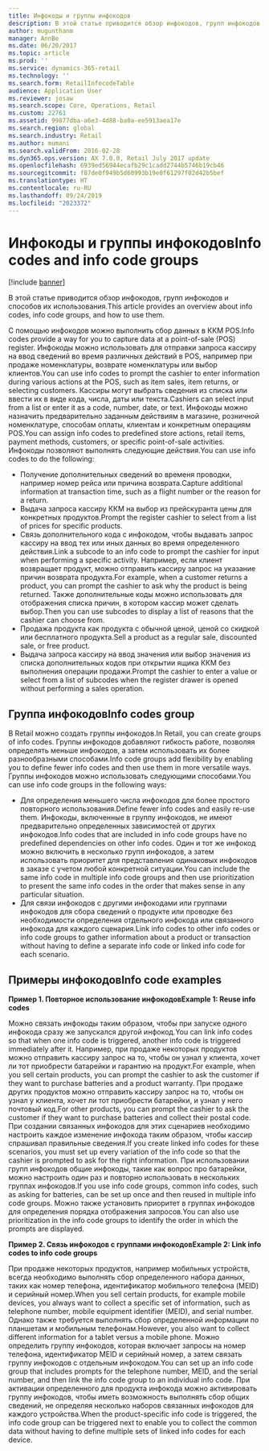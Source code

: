 ```yaml
---
title: Инфокоды и группы инфокодов
description: В этой статье приводится обзор инфокодов, групп инфокодов и способов их использования.
author: mugunthanm
manager: AnnBe
ms.date: 06/20/2017
ms.topic: article
ms.prod: ''
ms.service: dynamics-365-retail
ms.technology: ''
ms.search.form: RetailInfocodeTable
audience: Application User
ms.reviewer: josaw
ms.search.scope: Core, Operations, Retail
ms.custom: 22761
ms.assetid: 99877dba-a6e3-4d88-ba0a-ee5913aea17e
ms.search.region: global
ms.search.industry: Retail
ms.author: mumani
ms.search.validFrom: 2016-02-28
ms.dyn365.ops.version: AX 7.0.0, Retail July 2017 update
ms.openlocfilehash: 6939ed56944ecafb29c1cadd2744b5746b19cb46
ms.sourcegitcommit: f87de0f949b5d60993b19e0f61297f02d42b5bef
ms.translationtype: HT
ms.contentlocale: ru-RU
ms.lasthandoff: 09/24/2019
ms.locfileid: "2023372"
---
```

# <a name="info-codes-and-info-code-groups"></a><span data-ttu-id="3d7ad-103">Инфокоды и группы инфокодов</span><span class="sxs-lookup"><span data-stu-id="3d7ad-103">Info codes and info code groups</span></span>

[!include [banner](includes/banner.md)]

<span data-ttu-id="3d7ad-104">В этой статье приводится обзор инфокодов, групп инфокодов и способов их использования.</span><span class="sxs-lookup"><span data-stu-id="3d7ad-104">This article provides an overview about info codes, info code groups, and how to use them.</span></span>

<span data-ttu-id="3d7ad-105">С помощью инфокодов можно выполнить сбор данных в ККМ POS.</span><span class="sxs-lookup"><span data-stu-id="3d7ad-105">Info codes provide a way for you to capture data at a point-of-sale (POS) register.</span></span> <span data-ttu-id="3d7ad-106">Инфокоды можно использовать для отправки запроса кассиру на ввод сведений во время различных действий в POS, например при продаже номенклатуры, возврате номенклатуры или выбор клиентов.</span><span class="sxs-lookup"><span data-stu-id="3d7ad-106">You can use info codes to prompt the cashier to enter information during various actions at the POS, such as item sales, item returns, or selecting customers.</span></span> <span data-ttu-id="3d7ad-107">Кассиры могут выбрать сведения из списка или ввести их в виде кода, числа, даты или текста.</span><span class="sxs-lookup"><span data-stu-id="3d7ad-107">Cashiers can select input from a list or enter it as a code, number, date, or text.</span></span> <span data-ttu-id="3d7ad-108">Инфокоды можно назначить предварительно заданным действиям в магазине, розничной номенклатуре, способам оплаты, клиентам и конкретным операциям POS.</span><span class="sxs-lookup"><span data-stu-id="3d7ad-108">You can assign info codes to predefined store actions, retail items, payment methods, customers, or specific point-of-sale activities.</span></span> <span data-ttu-id="3d7ad-109">Инфокоды позволяют выполнять следующие действия.</span><span class="sxs-lookup"><span data-stu-id="3d7ad-109">You can use info codes to do the following:</span></span>

- <span data-ttu-id="3d7ad-110">Получение дополнительных сведений во временя проводки, например номер рейса или причина возврата.</span><span class="sxs-lookup"><span data-stu-id="3d7ad-110">Capture additional information at transaction time, such as a flight number or the reason for a return.</span></span>
- <span data-ttu-id="3d7ad-111">Выдача запроса кассиру ККМ на выбор из прейскуранта цены для конкретных продуктов.</span><span class="sxs-lookup"><span data-stu-id="3d7ad-111">Prompt the register cashier to select from a list of prices for specific products.</span></span>
- <span data-ttu-id="3d7ad-112">Связь дополнительного кода с инфокодом, чтобы выдавать запрос кассиру на ввод тех или иных данных во время определенного действия.</span><span class="sxs-lookup"><span data-stu-id="3d7ad-112">Link a subcode to an info code to prompt the cashier for input when performing a specific activity.</span></span> <span data-ttu-id="3d7ad-113">Например, если клиент возвращает продукт, можно отправить кассиру запрос на указание причин возврата продукта.</span><span class="sxs-lookup"><span data-stu-id="3d7ad-113">For example, when a customer returns a product, you can prompt the cashier to ask why the product is being returned.</span></span> <span data-ttu-id="3d7ad-114">Также дополнительные коды можно использовать для отображения списка причин, в котором кассир может сделать выбор.</span><span class="sxs-lookup"><span data-stu-id="3d7ad-114">Then you can use subcodes to display a list of reasons that the cashier can choose from.</span></span>
- <span data-ttu-id="3d7ad-115">Продажа продукта как продукта с обычной ценой, ценой со скидкой или бесплатного продукта.</span><span class="sxs-lookup"><span data-stu-id="3d7ad-115">Sell a product as a regular sale, discounted sale, or free product.</span></span>
- <span data-ttu-id="3d7ad-116">Выдача запроса кассиру на ввод значения или выбор значения из списка дополнительных кодов при открытии ящика ККМ без выполнения операции продажи.</span><span class="sxs-lookup"><span data-stu-id="3d7ad-116">Prompt the cashier to enter a value or select from a list of subcodes when the register drawer is opened without performing a sales operation.</span></span>

## <a name="info-codes-group"></a><span data-ttu-id="3d7ad-117">Группа инфокодов</span><span class="sxs-lookup"><span data-stu-id="3d7ad-117">Info codes group</span></span>

<span data-ttu-id="3d7ad-118">В Retail можно создать группы инфокодов.</span><span class="sxs-lookup"><span data-stu-id="3d7ad-118">In Retail, you can create groups of info codes.</span></span> <span data-ttu-id="3d7ad-119">Группы инфокодов добавляют гибкость работе, позволяя определять меньше инфокодов, а затем использовать их более разнообразными способами.</span><span class="sxs-lookup"><span data-stu-id="3d7ad-119">Info code groups add flexibility by enabling you to define fewer info codes and then use them in more versatile ways.</span></span> <span data-ttu-id="3d7ad-120">Группы инфокодов можно использовать следующими способами.</span><span class="sxs-lookup"><span data-stu-id="3d7ad-120">You can use info code groups in the following ways:</span></span>

- <span data-ttu-id="3d7ad-121">Для определения меньшего числа инфокодов для более простого повторного использования.</span><span class="sxs-lookup"><span data-stu-id="3d7ad-121">Define fewer info codes and easily re-use them.</span></span> <span data-ttu-id="3d7ad-122">Инфокоды, включенные в группу инфокодов, не имеют предварительно определенных зависимостей от других инфокодов.</span><span class="sxs-lookup"><span data-stu-id="3d7ad-122">Info codes that are included in info code groups have no predefined dependencies on other info codes.</span></span> <span data-ttu-id="3d7ad-123">Один и тот же инфокод можно включить в несколько групп инфокодов, а затем использовать приоритет для представления одинаковых инфокодов в заказе с учетом любой конкретной ситуации.</span><span class="sxs-lookup"><span data-stu-id="3d7ad-123">You can include the same info code in multiple info code groups and then use prioritization to present the same info codes in the order that makes sense in any particular situation.</span></span>
- <span data-ttu-id="3d7ad-124">Для связи инфокодов с другими инфокодами или группами инфокодов для сбора сведений о продукте или проводке без необходимости определения отдельного инфокода или связанного инфокода для каждого сценария.</span><span class="sxs-lookup"><span data-stu-id="3d7ad-124">Link info codes to other info codes or info code groups to gather information about a product or transaction without having to define a separate info code or linked info code for each scenario.</span></span>

## <a name="info-code-examples"></a><span data-ttu-id="3d7ad-125">Примеры инфокодов</span><span class="sxs-lookup"><span data-stu-id="3d7ad-125">Info code examples</span></span>

<span data-ttu-id="3d7ad-126">**Пример 1. Повторное использование инфокодов**</span><span class="sxs-lookup"><span data-stu-id="3d7ad-126">**Example 1: Reuse info codes**</span></span>

<span data-ttu-id="3d7ad-127">Можно связать инфокоды таким образом, чтобы при запуске одного инфокода сразу же запускался другой инфокод.</span><span class="sxs-lookup"><span data-stu-id="3d7ad-127">You can link info codes so that when one info code is triggered, another info code is triggered immediately after it.</span></span> <span data-ttu-id="3d7ad-128">Например, при продаже некоторых продуктов можно отправить кассиру запрос на то, чтобы он узнал у клиента, хочет ли тот приобрести батарейки и гарантию на продукт.</span><span class="sxs-lookup"><span data-stu-id="3d7ad-128">For example, when you sell certain products, you can prompt the cashier to ask the customer if they want to purchase batteries and a product warranty.</span></span> <span data-ttu-id="3d7ad-129">При продаже других продуктов можно отправить кассиру запрос на то, чтобы он узнал у клиента, хочет ли тот приобрести батарейки, и узнал у него почтовый код.</span><span class="sxs-lookup"><span data-stu-id="3d7ad-129">For other products, you can prompt the cashier to ask the customer if they want to purchase batteries and collect their postal code.</span></span> <span data-ttu-id="3d7ad-130">При создании связанных инфокодов для этих сценариев необходимо настроить каждое изменение инфокода таким образом, чтобы кассир спрашивал правильные сведения.</span><span class="sxs-lookup"><span data-stu-id="3d7ad-130">If you create linked info codes for these scenarios, you must set up every variation of the info code so that the cashier is prompted to ask for the right information.</span></span> <span data-ttu-id="3d7ad-131">При использовании групп инфокодов общие инфокоды, такие как вопрос про батарейки, можно настроить один раз и повторно использовать в нескольких группах инфокодов.</span><span class="sxs-lookup"><span data-stu-id="3d7ad-131">If you use info code groups, common info codes, such as asking for batteries, can be set up once and then reused in multiple info code groups.</span></span> <span data-ttu-id="3d7ad-132">Можно также установить приоритет в группах инфокодов для определения порядка отображения запросов.</span><span class="sxs-lookup"><span data-stu-id="3d7ad-132">You can also use prioritization in the info code groups to identify the order in which the prompts are displayed.</span></span>

<span data-ttu-id="3d7ad-133">**Пример 2. Связь инфокодов с группами инфокодов**</span><span class="sxs-lookup"><span data-stu-id="3d7ad-133">**Example 2: Link info codes to info code groups**</span></span>

<span data-ttu-id="3d7ad-134">При продаже некоторых продуктов, например мобильных устройств, всегда необходимо выполнять сбор определенного набора данных, таких как номер телефона, идентификатор мобильного телефона (MEID) и серийный номер.</span><span class="sxs-lookup"><span data-stu-id="3d7ad-134">When you sell certain products, for example mobile devices, you always want to collect a specific set of information, such as telephone number, mobile equipment identifier (MEID), and serial number.</span></span> <span data-ttu-id="3d7ad-135">Однако также требуется выполнять сбор определенной информации по планшетам и мобильным телефонам.</span><span class="sxs-lookup"><span data-stu-id="3d7ad-135">However, you also want to collect different information for a tablet versus a mobile phone.</span></span> <span data-ttu-id="3d7ad-136">Можно определить группу инфокодов, которая включает запросы на номер телефона, идентификатор MEID и серийный номер, а затем связать группу инфокодов с отдельным инфокодом.</span><span class="sxs-lookup"><span data-stu-id="3d7ad-136">You can set up an info code group that includes prompts for the telephone number, MEID, and the serial number, and then link the info code group to an individual info code.</span></span> <span data-ttu-id="3d7ad-137">При активации определенного для продукта инфокода можно активировать группу инфокодов, чтобы иметь возможность выполнять сбор общих сведений, не определяя несколько наборов связанных инфокодов для каждого устройства.</span><span class="sxs-lookup"><span data-stu-id="3d7ad-137">When the product-specific info code is triggered, the info code group can be triggered next to enable you to collect the common data without having to define multiple sets of linked info codes for each device.</span></span>

